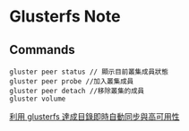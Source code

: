 Glusterfs Note
=======


Commands
----------


```
gluster peer status // 顯示目前叢集成員狀態 
gluster peer probe //加入叢集成員
gluster peer detach //移除叢集的成員
gluster volume

```

[利用 glusterfs 達成目錄即時自動同步與高可用性](http://cyrilwang.blogspot.com/2013/09/glusterfs.html)
